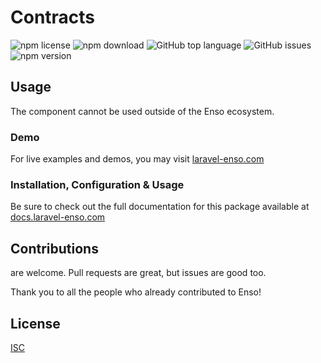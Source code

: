 # Contracts

![npm license](https://img.shields.io/npm/l/@enso-ui/contracts.svg) 
![npm download](https://img.shields.io/npm/dm/@enso-ui/contracts.svg) 
![GitHub top language](https://img.shields.io/github/languages/top/enso-ui/contracts.svg) 
![GitHub issues](https://img.shields.io/github/issues/enso-ui/contracts.svg) 
![npm version](https://img.shields.io/npm/v/@enso-ui/contracts.svg) 

## Usage

The component cannot be used outside of the Enso ecosystem.

### Demo

For live examples and demos, you may visit [laravel-enso.com](https://www.laravel-enso.com)

### Installation, Configuration & Usage

Be sure to check out the full documentation for this package available at [docs.laravel-enso.com](https://docs.laravel-enso.com/frontend/contracts.html)

## Contributions

are welcome. Pull requests are great, but issues are good too.

Thank you to all the people who already contributed to Enso!

## License

[ISC](https://opensource.org/licenses/ISC)
